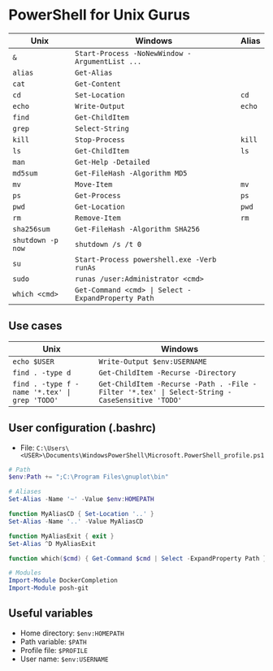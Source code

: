 # PowerShell for Unix Gurus

Unix | Windows | Alias
--- | --- | ---
`&` | `Start-Process -NoNewWindow -ArgumentList ...` |
`alias` | `Get-Alias` |
`cat` | `Get-Content` |
`cd` | `Set-Location` | `cd`
`echo` | `Write-Output` | `echo`
`find` | `Get-ChildItem` | 
`grep` | `Select-String` | 
`kill` | `Stop-Process` | `kill`
`ls` | `Get-ChildItem` | `ls`
`man` | `Get-Help -Detailed` |
`md5sum` | `Get-FileHash -Algorithm MD5` |
`mv` | `Move-Item` | `mv`
`ps` | `Get-Process` | `ps`
`pwd` | `Get-Location` | `pwd`
`rm` | `Remove-Item` | `rm`
`sha256sum` | `Get-FileHash -Algorithm SHA256` |
`shutdown -p now` | `shutdown /s /t 0` |
`su` | `Start-Process powershell.exe -Verb runAs` | 
`sudo` | `runas /user:Administrator <cmd>` | 
`which <cmd>` | `Get-Command <cmd> \| Select -ExpandProperty Path` |

## Use cases

Unix | Windows
--- | ---
`echo $USER` | `Write-Output $env:USERNAME`
`find . -type d` |  `Get-ChildItem -Recurse -Directory`
`find . -type f -name '*.tex' \| grep 'TODO'` | `Get-ChildItem -Recurse -Path . -File -Filter '*.tex' \| Select-String -CaseSensitive 'TODO'`

## User configuration (.bashrc)

* File: `C:\Users\<USER>\Documents\WindowsPowerShell\Microsoft.PowerShell_profile.ps1`

```powershell
# Path
$env:Path += ";C:\Program Files\gnuplot\bin"

# Aliases
Set-Alias -Name '~' -Value $env:HOMEPATH

function MyAliasCD { Set-Location '..' }
Set-Alias -Name '..' -Value MyAliasCD

function MyAliasExit { exit }
Set-Alias ^D MyAliasExit

function which($cmd) { Get-Command $cmd | Select -ExpandProperty Path }

# Modules
Import-Module DockerCompletion
Import-Module posh-git
```

## Useful variables

* Home directory: `$env:HOMEPATH`
* Path variable: `$PATH`
* Profile file: `$PROFILE`
* User name: `$env:USERNAME`
